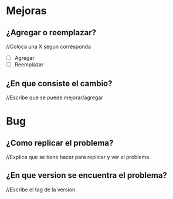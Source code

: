 
# Mejoras

## ¿Agregar o reemplazar?
//Coloca una X segun corresponda
- [ ] Agregar
- [ ] Reemplazar

## ¿En que consiste el cambio?
//Escribe que se puede mejorar/agregar


# Bug
## ¿Como replicar el problema?
//Explica que se tiene hacer para replicar y ver el problema

## ¿En que version se encuentra el problema?
//Escribe el tag de la version
